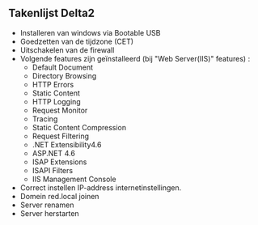## Takenlijst Delta2
- Installeren van windows via Bootable USB
- Goedzetten van de tijdzone (CET)
- Uitschakelen van de firewall
- Volgende features zijn geïnstalleerd (bij "Web Server(IIS)" features) :  
    + Default Document  
    + Directory Browsing  
    + HTTP Errors  
    + Static Content  
    + HTTP Logging  
    + Request Monitor  
    + Tracing  
    + Static Content Compression  
    + Request Filtering  
    + .NET Extensibility4.6  
    + ASP.NET 4.6  
    + ISAP Extensions  
    + ISAPI Filters  
    + IIS Management Console  
- Correct instellen IP-address internetinstellingen.
- Domein red.local joinen
- Server renamen
- Server herstarten
